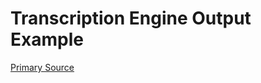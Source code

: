 # Transcription Engine Output Example

[](vtn-standard.example.json ':include :type=code javascript')

[Primary Source](https://github.com/veritone/docs/blob/engine-onboarding/docs/engines/standards/vtn-standard.example.js#L272)
